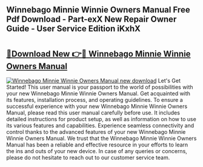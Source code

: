 ## Winnebago Minnie Winnie Owners Manual Free Pdf Download - Part-exX New Repair Owner Guide - User Service Edition iKxhX

# <h2><a href="http://bc60588.oget.top/?id=Winnebago+Minnie+Winnie+Owners+Manual">🔗Download New 👉🔴 Winnebago Minnie Winnie Owners Manual</a></h2>

[![Winnebago Minnie Winnie Owners Manual new download](https://i.imgur.com/5g1atiW.png)](http://bc60588.oget.top/?id=Winnebago+Minnie+Winnie+Owners+Manual)
Let's Get Started! This user manual is your passport to the world of possibilities with your new Winnebago Minnie Winnie Owners Manual. Get acquainted with its features, installation process, and operating guidelines. To ensure a successful experience with your new Winnebago Minnie Winnie Owners Manual, please read this user manual carefully before use. It includes detailed instructions for product setup, as well as information on how to use its various features and capabilities. Experience seamless connectivity and control thanks to the advanced features of your new Winnebago Minnie Winnie Owners Manual. We trust that the Winnebago Minnie Winnie Owners Manual has been a reliable and effective resource in your efforts to learn the ins and outs of your new device. In case of any queries or concerns, please do not hesitate to reach out to our customer service team.
